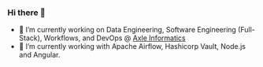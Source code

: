 ### Hi there 👋

- 🔭 I’m currently working on Data Engineering, Software Engineering (Full-Stack), Workflows, and DevOps @ [Axle Informatics](https://axleinfo.com)
- 🌱 I’m currently working with Apache Airflow, Hashicorp Vault, Node.js and Angular.

<!--
**jrmcauliffe00/jrmcauliffe00** is a ✨ _special_ ✨ repository because its `README.md` (this file) appears on your GitHub profile.

Here are some ideas to get you started:

- 🔭 I’m currently working on ...
- 🌱 I’m currently learning ...
- 👯 I’m looking to collaborate on ...
- 🤔 I’m looking for help with ...
- 💬 Ask me about ...
- 📫 How to reach me: ...
- 😄 Pronouns: ...
- ⚡ Fun fact: ...
-->
